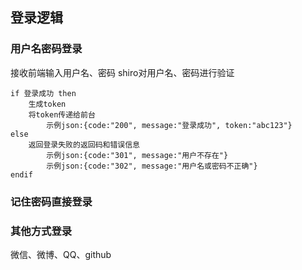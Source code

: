 ## 登录逻辑

### 用户名密码登录
接收前端输入用户名、密码
shiro对用户名、密码进行验证
```
if 登录成功 then
    生成token
    将token传递给前台
        示例json:{code:"200", message:"登录成功", token:"abc123"}
else
    返回登录失败的返回码和错误信息
        示例json:{code:"301", message:"用户不存在"}
        示例json:{code:"302", message:"用户名或密码不正确"}
endif
```

### 记住密码直接登录

### 其他方式登录
微信、微博、QQ、github